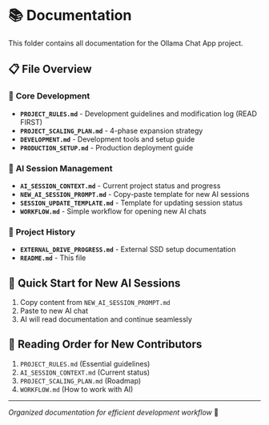 # 📚 Documentation

This folder contains all documentation for the Ollama Chat App project.

## 📋 File Overview

### 🔧 **Core Development**
- **`PROJECT_RULES.md`** - Development guidelines and modification log (READ FIRST)
- **`PROJECT_SCALING_PLAN.md`** - 4-phase expansion strategy
- **`DEVELOPMENT.md`** - Development tools and setup guide
- **`PRODUCTION_SETUP.md`** - Production deployment guide

### 🤖 **AI Session Management**
- **`AI_SESSION_CONTEXT.md`** - Current project status and progress
- **`NEW_AI_SESSION_PROMPT.md`** - Copy-paste template for new AI sessions
- **`SESSION_UPDATE_TEMPLATE.md`** - Template for updating session status
- **`WORKFLOW.md`** - Simple workflow for opening new AI chats

### 📝 **Project History**
- **`EXTERNAL_DRIVE_PROGRESS.md`** - External SSD setup documentation
- **`README.md`** - This file

## 🚀 Quick Start for New AI Sessions

1. Copy content from `NEW_AI_SESSION_PROMPT.md`
2. Paste to new AI chat
3. AI will read documentation and continue seamlessly

## 📖 Reading Order for New Contributors

1. `PROJECT_RULES.md` (Essential guidelines)
2. `AI_SESSION_CONTEXT.md` (Current status)
3. `PROJECT_SCALING_PLAN.md` (Roadmap)
4. `WORKFLOW.md` (How to work with AI)

---
*Organized documentation for efficient development workflow* 🎯
